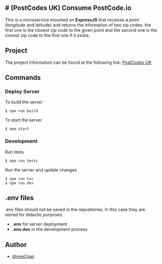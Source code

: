 ## # (PostCodes UK) Consume PostCode.io

This is a microservice mounted on **ExpressJS** that receives a point (longitude and latitude) and returns the information of two zip codes: the first one is the closest zip code to the given point and the second one is the closest zip code to the first one if it exists.
## Project

The project information can be found at the following link: [PostCodes UK](https://github.com/oneCiser/PostCodeUK)

## Commands

### Deploy Server
To build the server


    $ npm run build


To start the server


    $ npm start


### Development

Run tests


    $ npm run tests


Run the server and update changes

    $ npm run tsc
    $ npm run dev


## .env files

.env files should not be saved in the repositories. In this case they are stored for didactic purposes.
- **.env** for server deployment
- **.env.dev** in the development process

## Author
- [@oneCiser](https://github.com/oneCiser)
